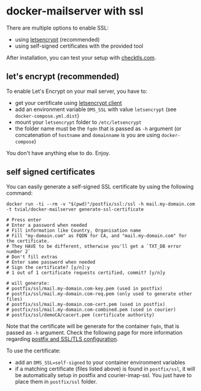 # docker-mailserver with ssl

There are multiple options to enable SSL:

* using [letsencrypt](https://letsencrypt.org/) (recommended)
* using self-signed certificates with the provided tool

After installation, you can test your setup with [checktls.com](https://www.checktls.com/TestReceiver).

## let's encrypt (recommended)

To enable Let's Encrypt on your mail server, you have to:

* get your certificate using [letsencrypt client](https://github.com/letsencrypt/letsencrypt)
* add an environment variable `DMS_SSL` with value `letsencrypt` (see `docker-compose.yml.dist`)
* mount your `letsencrypt` folder to `/etc/letsencrypt`
* the folder name must be the `fqdn` that is passed as `-h` argument (or concatenation of `hostname` and `domainname` is you are using `docker-compose`)

You don't have anything else to do. Enjoy.

## self signed certificates

You can easily generate a self-signed SSL certificate by using the following command:

    docker run -ti --rm -v "$(pwd)"/postfix/ssl:/ssl -h mail.my-domain.com -t tvial/docker-mailserver generate-ssl-certificate

    # Press enter
    # Enter a password when needed
    # Fill information like Country, Organisation name
    # Fill "my-domain.com" as FQDN for CA, and "mail.my-domain.com" for the certificate.
    # They HAVE to be different, otherwise you'll get a `TXT_DB error number 2`
    # Don't fill extras
    # Enter same password when needed
    # Sign the certificate? [y/n]:y
    # 1 out of 1 certificate requests certified, commit? [y/n]y

    # will generate:
    # postfix/ssl/mail.my-domain.com-key.pem (used in postfix)
    # postfix/ssl/mail.my-domain.com-req.pem (only used to generate other files)
    # postfix/ssl/mail.my-domain.com-cert.pem (used in postfix)
    # postfix/ssl/mail.my-domain.com-combined.pem (used in courier)
    # postfix/ssl/demoCA/cacert.pem (certificate authority)

Note that the certificate will be generate for the container `fqdn`, that is passed as `-h` argument.
Check the following page for more information regarding [postfix and SSL/TLS configuration](http://www.mad-hacking.net/documentation/linux/applications/mail/using-ssl-tls-postfix-courier.xml).

To use the certificate:

* add an `DMS_SSL=self-signed` to your container environment variables
* if a matching certificate (files listed above) is found in `postfix/ssl`, it will be automatically setup in postfix and courier-imap-ssl. You just have to place them in `postfix/ssl` folder.

